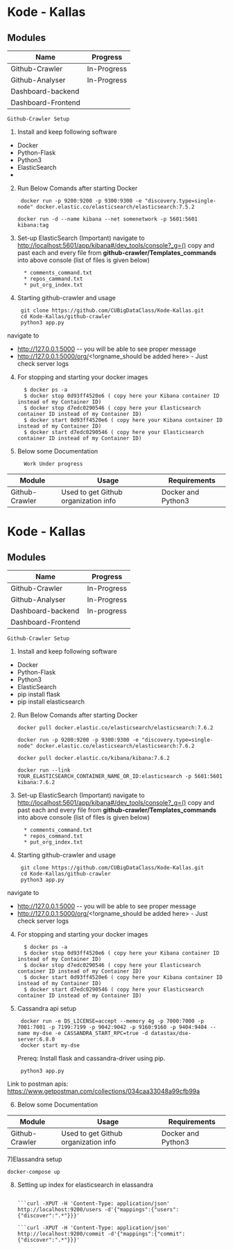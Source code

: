 # Kode - Kallas


  

## Modules

|Name  | Progress |
|--|--|
|  Github-Crawler| In-Progress|
| Github-Analyser|In-Progress|
|Dashboard-backend||
|Dashboard-Frontend||


    Github-Crawler Setup

 1) Install and keep following software
 

 - Docker
 - Python-Flask
 - Python3
 - ElasticSearch
 - 

2) Run Below Comands after starting Docker

		docker run -p 9200:9200 -p 9300:9300 -e "discovery.type=single-node" docker.elastic.co/elasticsearch/elasticsearch:7.5.2
	```
	docker run -d --name kibana --net somenetwork -p 5601:5601 kibana:tag
	```
3) Set-up ElasticSearch (Important)
   navigate to [http://localhost:5601/app/kibana#/dev_tools/console?_g=()](http://localhost:5601/app/kibana#/dev_tools/console?_g=())
   copy and past each and every file from **github-crawler/Templates_commands** into above console (list of files is given below)

         * comments_command.txt
         * repos_cammand.txt
         * put_org_index.txt
    

3) Starting github-crawler and usage

		git clone https://github.com/CUBigDataClass/Kode-Kallas.git
		cd Kode-Kallas/github-crawler
	    python3 app.py
navigate to
-  http://127.0.0.1:5000  -- you will be able to see proper message
- http://127.0.0.1:5000/org/<!orgname_should be added here>  - Just check server logs  

4) For stopping and starting your docker images

	     $ docker ps -a    
	     $ docker stop 0d93ff4520e6 ( copy here your Kibana container ID instead of my Container ID)
	     $ docker stop d7edc0290546 ( copy here your Elasticsearch container ID instead of my Container ID)
	     $ docker start 0d93ff4520e6 ( copy here your Kibana container ID instead of my Container ID)
	     $ docker start d7edc0290546 ( copy here your Elasticsearch container ID instead of my Container ID)


4) Below some Documentation

		 Work Under progress

|**Module**  | **Usage** | **Requirements**|
|--|--|--|
|Github-Crawler|Used to get Github organization info |Docker and Python3|
# Kode - Kallas


  

## Modules

|Name  | Progress |
|--|--|
|  Github-Crawler| In-Progress|
| Github-Analyser|In-Progress|
|Dashboard-backend| In-progress|
|Dashboard-Frontend||


    Github-Crawler Setup

 1) Install and keep following software
 

 - Docker
 - Python-Flask
 - Python3
 - ElasticSearch
 - pip install flask 
 - pip install elasticsearch 

2) Run Below Comands after starting Docker
	```
	docker pull docker.elastic.co/elasticsearch/elasticsearch:7.6.2
	```
	``` 
	docker run -p 9200:9200 -p 9300:9300 -e "discovery.type=single-node" docker.elastic.co/elasticsearch/elasticsearch:7.6.2 
	```
	```
	docker pull docker.elastic.co/kibana/kibana:7.6.2
	```
	```
	docker run --link YOUR_ELASTICSEARCH_CONTAINER_NAME_OR_ID:elasticsearch -p 5601:5601 kibana:7.6.2
	```
3) Set-up ElasticSearch (Important)
   navigate to [http://localhost:5601/app/kibana#/dev_tools/console?_g=()](http://localhost:5601/app/kibana#/dev_tools/console?_g=())
   copy and past each and every file from **github-crawler/Templates_commands** into above console (list of files is given below)

         * comments_command.txt
         * repos_command.txt
         * put_org_index.txt
    

3) Starting github-crawler and usage

		git clone https://github.com/CUBigDataClass/Kode-Kallas.git
		cd Kode-Kallas/github-crawler
	    python3 app.py
navigate to
-  http://127.0.0.1:5000  -- you will be able to see proper message
- http://127.0.0.1:5000/org/<!orgname_should be added here>  - Just check server logs  

4) For stopping and starting your docker images	

	     $ docker ps -a    	
	     $ docker stop 0d93ff4520e6 ( copy here your Kibana container ID instead of my Container ID)	
	     $ docker stop d7edc0290546 ( copy here your Elasticsearch container ID instead of my Container ID)	
	     $ docker start 0d93ff4520e6 ( copy here your Kibana container ID instead of my Container ID)	
	     $ docker start d7edc0290546 ( copy here your Elasticsearch container ID instead of my Container ID)	


5) Cassandra api setup

	    docker run -e DS_LICENSE=accept --memory 4g -p 7000:7000 -p 7001:7001 -p 7199:7199 -p 9042:9042 -p 9160:9160 -p 9404:9404 --name my-dse -e CASSANDRA_START_RPC=true -d datastax/dse-server:6.8.0
	    docker start my-dse
	 
    Prereq: Install flask and cassandra-driver using pip.

	    python3 app.py
	   
Link to postman apis: https://www.getpostman.com/collections/034caa33048a99cfb99a	   
	   




6) Below some Documentation


|**Module**  | **Usage** | **Requirements**|
|--|--|--|
|Github-Crawler|Used to get Github organization info |Docker and Python3|

7)Elassandra setup

	docker-compose up
	
8) Setting up index for elasticsearch in elassandra
	
	```curl -XPUT -H 'Content-Type: application/json' http://localhost:9200/repo -d'{"mappings":{"repo":{"discover":".*"}}}'
	
	```curl -XPUT -H 'Content-Type: application/json' http://localhost:9200/users -d'{"mappings":{"users":{"discover":".*"}}}'
	
	```curl -XPUT -H 'Content-Type: application/json' http://localhost:9200/commit -d'{"mappings":{"commit":{"discover":".*"}}}'
